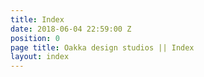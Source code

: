 ```yaml
---
title: Index
date: 2018-06-04 22:59:00 Z
position: 0
page title: Oakka design studios || Index
layout: index
---
```


